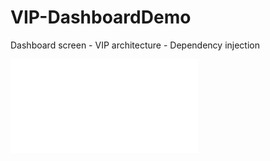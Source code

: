 # VIP-DashboardDemo

Dashboard screen  - VIP architecture - Dependency injection

![](docs/dependency-injection.pdf)
